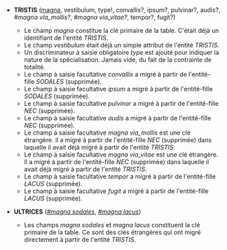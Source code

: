 <!-- Generated by Mocodo 4.0.3 -->

- **TRISTIS** (<ins>magna</ins>, vestibulum, type!, convallis?, ipsum?, pulvinar?, audis?, _#magna via_mollis?_, _#magna via_vitae?_, tempor?, fugit?)
  - Le champ _magna_ constitue la clé primaire de la table. C'était déjà un identifiant de l'entité _TRISTIS_.
  - Le champ _vestibulum_ était déjà un simple attribut de l'entité _TRISTIS_.
  - Un discriminateur à saisie obligatoire _type_ est ajouté pour indiquer la nature de la spécialisation. Jamais vide, du fait de la contrainte de totalité.
  - Le champ à saisie facultative _convallis_ a migré à partir de l'entité-fille _SODALES_ (supprimée).
  - Le champ à saisie facultative _ipsum_ a migré à partir de l'entité-fille _SODALES_ (supprimée).
  - Le champ à saisie facultative _pulvinar_ a migré à partir de l'entité-fille _NEC_ (supprimée).
  - Le champ à saisie facultative _audis_ a migré à partir de l'entité-fille _NEC_ (supprimée).
  - Le champ à saisie facultative _magna via_mollis_ est une clé étrangère. Il a migré à partir de l'entité-fille _NEC_ (supprimée) dans laquelle il avait déjà migré à partir de l'entité _TRISTIS_.
  - Le champ à saisie facultative _magna via_vitae_ est une clé étrangère. Il a migré à partir de l'entité-fille _NEC_ (supprimée) dans laquelle il avait déjà migré à partir de l'entité _TRISTIS_.
  - Le champ à saisie facultative _tempor_ a migré à partir de l'entité-fille _LACUS_ (supprimée).
  - Le champ à saisie facultative _fugit_ a migré à partir de l'entité-fille _LACUS_ (supprimée).

- **ULTRICES** (<ins>_#magna sodales_</ins>, <ins>_#magna lacus_</ins>)
  - Les champs _magna sodales_ et _magna lacus_ constituent la clé primaire de la table. Ce sont des clés étrangères qui ont migré directement à partir de l'entité _TRISTIS_.
